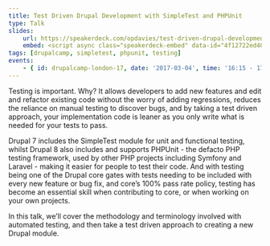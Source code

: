 ```yaml
---
title: Test Driven Drupal Development with SimpleTest and PHPUnit
type: Talk
slides:
    url: https://speakerdeck.com/opdavies/test-driven-drupal-development-with-simpletest-and-phpunit-drupalcamp-london-17
    embed: <script async class="speakerdeck-embed" data-id="4f12722ed400468b93ebb32a23b3c757" data-ratio="1.37081659973226" src="//speakerdeck.com/assets/embed.js"></script>
tags: [drupalcamp, simpletest, phpunit, testing]
events:
    - { id: drupalcamp-london-17, date: '2017-03-04', time: '16:15 - 17:00' }
---
```

Testing is important. Why? It allows developers to add new features and edit and refactor existing code without the worry of adding regressions, reduces the reliance on manual testing to discover bugs, and by taking a test driven approach, your implementation code is leaner as you only write what is needed for your tests to pass.

Drupal 7 includes the SimpleTest module for unit and functional testing, whilst Drupal 8 also includes and supports PHPUnit - the defacto PHP testing framework, used by other PHP projects including Symfony and Laravel - making it easier for people to test their code. And with testing being one of the Drupal core gates with tests needing to be included with every new feature or bug fix, and core’s 100% pass rate policy, testing has become an essential skill when contributing to core, or when working on your own projects.

In this talk, we’ll cover the methodology and terminology involved with automated testing, and then take a test driven approach to creating a new Drupal module.
